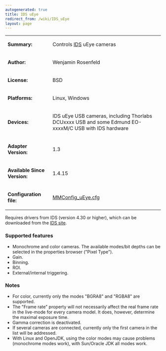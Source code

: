 ```yaml
---
autogenerated: true
title: IDS uEye
redirect_from: /wiki/IDS_uEye
layout: page
---
```


<table>
<tr>
<td markdown="1">

**Summary:**

</td>
<td markdown="1">

Controls [IDS](http://en.ids-imaging.com/) uEye cameras

</td>
</tr>
<tr>
<td markdown="1">

**Author:**

</td>
<td markdown="1">

Wenjamin Rosenfeld

</td>
</tr>
<tr>
<td markdown="1">

**License:**

</td>
<td markdown="1">

BSD

</td>
</tr>
<tr>
<td markdown="1">

**Platforms:**

</td>
<td markdown="1">

Linux, Windows

</td>
</tr>
<tr>
<td markdown="1">

**Devices:**

</td>
<td markdown="1">

IDS uEye USB cameras, including Thorlabs DCUxxxx USB and some Edmund
EO-xxxxM/C USB with IDS hardware

</td>
</tr>
<tr>
<td markdown="1">

**Adapter Version:**

</td>
<td markdown="1">

1.3

</td>
</tr>
<tr>
<td markdown="1">

**Available Since Version:**

</td>
<td markdown="1">

1.4.15

</td>
</tr>
<tr>
<td markdown="1">

**Configuration file:**

</td>
<td markdown="1">

[MMConfig_uEye.cfg](media/MMConfig_uEye.cfg "wikilink")

</td>
</tr>
</table>

Requires drivers from IDS (version 4.30 or higher), which can be
downloaded from the [IDS
site](http://en.ids-imaging.com/download-ueye.html).

### Supported features

-   Monochrome and color cameras. The available modes/bit depths can be
    selected in the properties browser ("Pixel Type").
-   Gain.
-   Binning.
-   ROI.
-   External/internal triggering.

### Notes

-   For color, currently only the modes "BGRA8" and "RGBA8" are
    supported.
-   The "Frame rate" property will not necessarily affect the real frame
    rate in the live-mode for every camera model. It does, however,
    determine the maximal exposure time.
-   Gamma correction is deactivated.
-   If several cameras are connected, currently only the first camera in
    the list will be addressed.
-   With Linux and OpenJDK, using the color modes may cause problems
    (monochrome modes work), with Sun/Oracle JDK all modes work.
